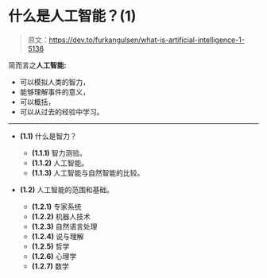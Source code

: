 # 什么是人工智能？(1)

> 原文：<https://dev.to/furkangulsen/what-is-artificial-intelligence-1-5136>

简而言之**人工智能:**

*   可以模拟人类的智力，
*   能够理解事件的意义，
*   可以概括，
*   可以从过去的经验中学习。

* * *

*   **(1.1)** 什么是智力？

    *   **(1.1.1)** 智力测验。
    *   **(1.1.2)** 人工智能。
    *   **(1.1.3)** 人工智能与自然智能的比较。
*   **(1.2)** 人工智能的范围和基础。

    *   **(1.2.1)** 专家系统
    *   **(1.2.2)** 机器人技术
    *   **(1.2.3)** 自然语言处理
    *   **(1.2.4)** 说与理解
    *   **(1.2.5)** 哲学
    *   **(1.2.6)** 心理学
    *   **(1.2.7)** 数学